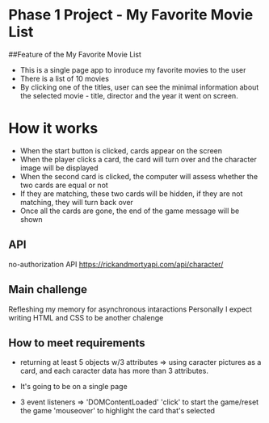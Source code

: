 # Phase 1 Project -  My Favorite Movie List

##Feature of the My Favorite Movie List
- This is a single page app to inroduce my favorite movies to the user
- There is a list of 10 movies
- By clicking one of the titles, user can see the minimal information about the selected movie - title, director and the year it went on screen.

# How it works
- When the start button is clicked, cards appear on the screen
- When the player clicks a card, the card will turn over and the character image will be displayed
- When the second card is clicked, the computer will assess whether the two cards are equal or not
- If they are matching, these two cards will be hidden, if they are not matching, they will turn back over
- Once all the cards are gone, the end of the game message will be shown

## API
no-authorization API
https://rickandmortyapi.com/api/character/

## Main challenge
Refleshing my memory for asynchronous intaractions
Personally I expect writing HTML and CSS to be another chalenge

## How to meet requirements
- returning at least 5 objects w/3 attributes
 => using caracter pictures as a card, and each caracter data has more than 3 attributes.

- It's going to be on a single page

- 3 event listeners
 => 'DOMContentLoaded'
    'click' to start the game/reset the game
    'mouseover' to highlight the card that's selected
